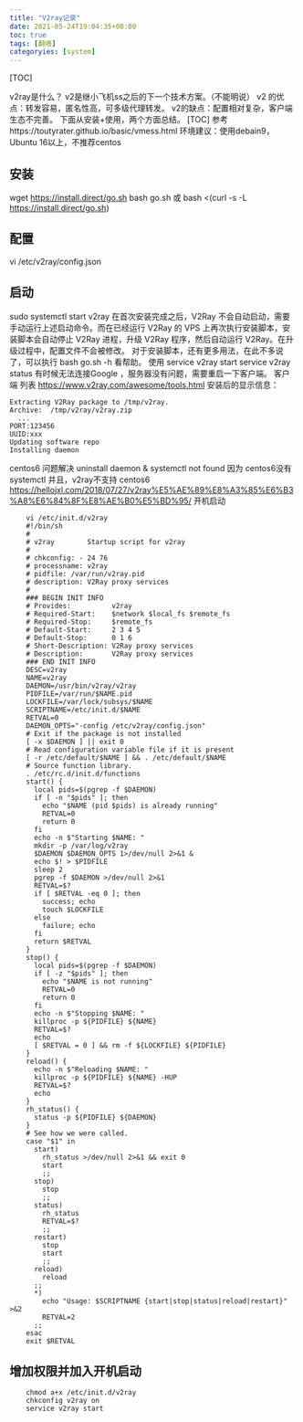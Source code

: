 ```yaml
---
title: "V2ray记录"
date: 2021-05-24T19:04:35+08:00
toc: true
tags: [翻墙]
categoryies: [system]
---
```

[TOC]

v2ray是什么？
v2是继小飞机ss之后的下一个技术方案。（不能明说）
v2 的优点：转发容易，匿名性高，可多级代理转发。
v2的缺点：配置相对复杂，客户端生态不完善。
下面从安装+使用，两个方面总结。
[TOC]
参考https://toutyrater.github.io/basic/vmess.html
环境建议：使用debain9，Ubuntu 16以上，不推荐centos

## 安装

wget https://install.direct/go.sh
bash go.sh
或
bash <(curl -s -L https://install.direct/go.sh)

## 配置

vi /etc/v2ray/config.json

## 启动

sudo systemctl start v2ray
在首次安装完成之后，V2Ray 不会自动启动，需要手动运行上述启动命令。而在已经运行 V2Ray 的 VPS 上再次执行安装脚本，安装脚本会自动停止 V2Ray 进程，升级 V2Ray 程序，然后自动运行 V2Ray。在升级过程中，配置文件不会被修改。
对于安装脚本，还有更多用法，在此不多说了，可以执行 bash go.sh -h 看帮助。
使用
service v2ray start
service v2ray status
有时候无法连接Google ，服务器没有问题，需要重启一下客户端。
客户端 列表
https://www.v2ray.com/awesome/tools.html
安装后的显示信息：

```
Extracting V2Ray package to /tmp/v2ray.
Archive:  /tmp/v2ray/v2ray.zip
  ...
PORT:123456
UUID:xxx
Updating software repo
Installing daemon
```
centos6 问题解决 uninstall daemon & systemctl not found
因为 centos6没有 systemctl 并且，v2ray不支持 centos6
https://hellojxl.com/2018/07/27/v2ray%E5%AE%89%E8%A3%85%E6%B3%A8%E6%84%8F%E8%AE%B0%E5%BD%95/
开机启动

```
    vi /etc/init.d/v2ray
    #!/bin/sh
    #
    # v2ray        Startup script for v2ray
    #
    # chkconfig: - 24 76
    # processname: v2ray
    # pidfile: /var/run/v2ray.pid
    # description: V2Ray proxy services
    #
    ### BEGIN INIT INFO
    # Provides:          v2ray
    # Required-Start:    $network $local_fs $remote_fs
    # Required-Stop:     $remote_fs
    # Default-Start:     2 3 4 5
    # Default-Stop:      0 1 6
    # Short-Description: V2Ray proxy services
    # Description:       V2Ray proxy services
    ### END INIT INFO
    DESC=v2ray
    NAME=v2ray
    DAEMON=/usr/bin/v2ray/v2ray
    PIDFILE=/var/run/$NAME.pid
    LOCKFILE=/var/lock/subsys/$NAME
    SCRIPTNAME=/etc/init.d/$NAME
    RETVAL=0
    DAEMON_OPTS="-config /etc/v2ray/config.json"
    # Exit if the package is not installed
    [ -x $DAEMON ] || exit 0
    # Read configuration variable file if it is present
    [ -r /etc/default/$NAME ] && . /etc/default/$NAME
    # Source function library.
    . /etc/rc.d/init.d/functions
    start() {
      local pids=$(pgrep -f $DAEMON)
      if [ -n "$pids" ]; then
        echo "$NAME (pid $pids) is already running"
        RETVAL=0
        return 0
      fi
      echo -n $"Starting $NAME: "
      mkdir -p /var/log/v2ray
      $DAEMON $DAEMON_OPTS 1>/dev/null 2>&1 &
      echo $! > $PIDFILE
      sleep 2
      pgrep -f $DAEMON >/dev/null 2>&1
      RETVAL=$?
      if [ $RETVAL -eq 0 ]; then
        success; echo
        touch $LOCKFILE
      else
        failure; echo
      fi
      return $RETVAL
    }
    stop() {
      local pids=$(pgrep -f $DAEMON)
      if [ -z "$pids" ]; then
        echo "$NAME is not running"
        RETVAL=0
        return 0
      fi
      echo -n $"Stopping $NAME: "
      killproc -p ${PIDFILE} ${NAME}
      RETVAL=$?
      echo
      [ $RETVAL = 0 ] && rm -f ${LOCKFILE} ${PIDFILE}
    }
    reload() {
      echo -n $"Reloading $NAME: "
      killproc -p ${PIDFILE} ${NAME} -HUP
      RETVAL=$?
      echo
    }
    rh_status() {
      status -p ${PIDFILE} ${DAEMON}
    }
    # See how we were called.
    case "$1" in
      start)
        rh_status >/dev/null 2>&1 && exit 0
        start
        ;;
      stop)
        stop
        ;;
      status)
        rh_status
        RETVAL=$?
        ;;
      restart)
        stop
        start
        ;;
      reload)
        reload
      ;;
      *)
        echo "Usage: $SCRIPTNAME {start|stop|status|reload|restart}" >&2
        RETVAL=2
      ;;
    esac
    exit $RETVAL
```

## 增加权限并加入开机启动

```
    chmod a+x /etc/init.d/v2ray
    chkconfig v2ray on
    service v2ray start
```
